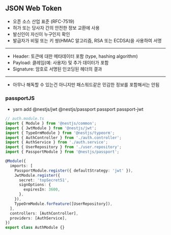 ## JSON Web Token
- 오픈 소스 산업 표준 (RFC-7519)
- 허가 또는 당사자 간의 안전한 정보 교환에 사용
- 발신인이 자신이 누구인지 확인
- 발급자가 비밀 또는 키 쌍(HMAC 알고리즘, RSA 또는 ECDSA)을 사용하여 서명

---
- Header: 토큰에 대한 메타데이터 포함 (type, hashing algorithm)
- Payload: 클레임(예: 사용자) 및 추가 데이터가 포함
- Signature: 암호로 서명된 인코딩된 헤더의 결과

---
- 아무나 해독할 수 있는건 아니지만 패스워드같은 민감한 정보를 포함해서는 안됨

### passportJS
- yarn add @nestjs/jwt @nestjs/passport passport passport-jwt

```ts
// auth.module.ts
import { Module } from '@nestjs/common';
import { JwtModule } from '@nestjs/jwt';
import { TypeOrmModule } from '@nestjs/typeorm';
import { AuthController } from './auth.controller';
import { AuthService } from './auth.service';
import { UserRepository } from './user.repository';
import { PassportModule } from '@nestjs/passport';

@Module({
  imports: [
    PassportModule.register({ defaultStrategy: 'jwt' }),
    JwtModule.register({
      secret: 'topSecret51',
      signOptions: {
        expiresIn: 3600,
      },
    }),
    TypeOrmModule.forFeature([UserRepository]),
  ],
  controllers: [AuthController],
  providers: [AuthService],
})
export class AuthModule {}
```
